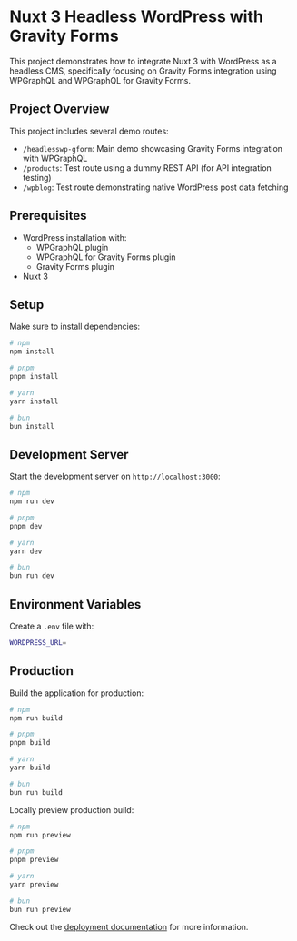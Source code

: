 # Nuxt 3 Headless WordPress with Gravity Forms

This project demonstrates how to integrate Nuxt 3 with WordPress as a headless CMS, specifically focusing on Gravity Forms integration using WPGraphQL and WPGraphQL for Gravity Forms.

## Project Overview

This project includes several demo routes:

- `/headlesswp-gform`: Main demo showcasing Gravity Forms integration with WPGraphQL
- `/products`: Test route using a dummy REST API (for API integration testing)
- `/wpblog`: Test route demonstrating native WordPress post data fetching

## Prerequisites

- WordPress installation with:
  - WPGraphQL plugin
  - WPGraphQL for Gravity Forms plugin
  - Gravity Forms plugin
- Nuxt 3

## Setup

Make sure to install dependencies:

```bash
# npm
npm install

# pnpm
pnpm install

# yarn
yarn install

# bun
bun install
```

## Development Server

Start the development server on `http://localhost:3000`:

```bash
# npm
npm run dev

# pnpm
pnpm dev

# yarn
yarn dev

# bun
bun run dev
```

## Environment Variables

Create a `.env` file with:

```bash
WORDPRESS_URL=
```

## Production

Build the application for production:

```bash
# npm
npm run build

# pnpm
pnpm build

# yarn
yarn build

# bun
bun run build
```

Locally preview production build:

```bash
# npm
npm run preview

# pnpm
pnpm preview

# yarn
yarn preview

# bun
bun run preview
```

Check out the [deployment documentation](https://nuxt.com/docs/getting-started/deployment) for more information.
